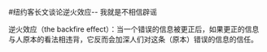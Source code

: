 #﻿纽约客长文谈论逆火效应-- 我就是不相信辟谣

逆火效应（the backfire effect）：当一个错误的信息被更正后，如果更正的信息与人原本的看法相违背，它反而会加深人们对这条（原本）错误的信息的信任。

